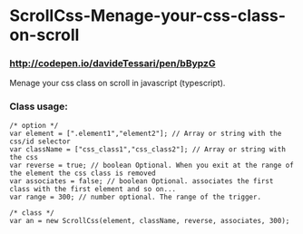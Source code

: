 # ScrollCss-Menage-your-css-class-on-scroll
### http://codepen.io/davideTessari/pen/bBypzG
Menage your css class on scroll in javascript (typescript).

### Class usage:
    /* option */
    var element = [".element1","element2"]; // Array or string with the css/id selector
    var className = ["css_class1","css_class2"]; // Array or string with the css
    var reverse = true; // boolean Optional. When you exit at the range of the element the css class is removed
    var associates = false; // boolean Optional. associates the first class with the first element and so on...
    var range = 300; // number optional. The range of the trigger.
  
    /* class */
    var an = new ScrollCss(element, className, reverse, associates, 300);
